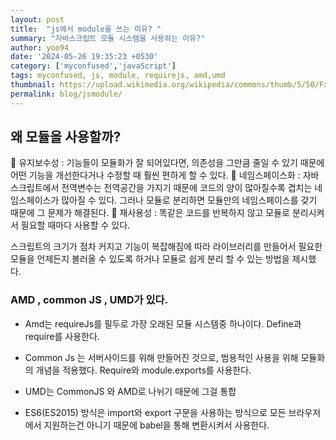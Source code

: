 ```yaml
---
layout: post
title:  "js에서 module을 쓰는 이유? "
summary: "자바스크립트 모듈 시스템을 사용하는 이유?"
author: yoo94
date: '2024-05-26 19:35:23 +0530'
category: ['myconfused','javaScript']
tags: myconfused, js, module, requirejs, amd,umd
thumbnail: https://upload.wikimedia.org/wikipedia/commons/thumb/5/50/Fxemoji_u2049.svg/255px-Fxemoji_u2049.svg.png
permalink: blog/jsmodule/
---
```

## 왜 모듈을 사용할까?
	유지보수성 : 기능들이 모듈화가 잘 되어있다면, 의존성을 그만큼 줄일 수 있기 때문에 어떤 기능을 개선한다거나 수정할 때 훨씬 편하게 할 수 있다.
	네임스페이스화 : 자바스크립트에서 전역변수는 전역공간을 가지기 때문에 코드의 양이 많아질수록 겹치는 네임스페이스가 많아질 수 있다. 그러나 모듈로 분리하면 모듈만의 네임스페이스를 갖기 때문에 그 문제가 해결된다.
	재사용성 : 똑같은 코드를 반복하지 않고 모듈로 분리시켜서 필요할 때마다 사용할 수 있다.

스크립트의 크기가 점차 커지고 기능이 복잡해짐에 따라 라이브러리를 만들어서 
필요한 모듈을 언제든지 볼러올 수 있도록 하거나 모듈로 쉽게 분리 할 수 있는 방법을 제시했다.

### AMD , common JS , UMD가 있다.

- Amd는 requireJs를 필두로 가장 오래된 모듈 시스템중 하나이다. Define과 require를 사용한다.

- Common Js 는 서버사이드를 위해 만들어진 것으로, 범용적인 사용을 위해 모듈화의 개념을 적용했다. Require와 module.exports를 사용한다.

- UMD는 CommonJS 와 AMD로 나뉘기 때문에 그걸 통합

- ES6(ES2015) 방식은 import와 export 구문을 사용하는 방식으로 모든 브라우저에서 지원하는건 아니기 때문에 babel을 통해 변환시켜서 사용한다.
